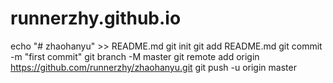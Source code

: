 # runnerzhy.github.io
echo "# zhaohanyu" >> README.md
git init
git add README.md
git commit -m "first commit"
git branch -M master
git remote add origin https://github.com/runnerzhy/zhaohanyu.git
git push -u origin master
